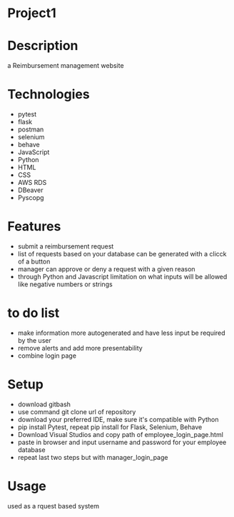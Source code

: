 # Project1
# Description
a Reimbursement management website
# Technologies
- pytest
- flask
- postman
- selenium
- behave
- JavaScript
- Python
- HTML
- CSS
- AWS RDS
- DBeaver
- Pyscopg

# Features
- submit a reimbursement request
- list of requests based on your database can be generated with a clicck of a button
- manager can approve or deny a request with a given reason
- through Python and Javascript limitation on what inputs will be allowed like negative numbers or strings

# to do list
- make information more autogenerated and have less input be required by the user
- remove alerts and add more presentability
- combine login page

# Setup
- download gitbash
- use command git clone url of repository
- download your preferred IDE, make sure it's compatible with Python
- pip install Pytest, repeat pip install for Flask, Selenium, Behave
- Download Visual Studios and copy path of employee_login_page.html
- paste in browser and input username and password for your employee database
- repeat last two steps but with manager_login_page

# Usage
used as a rquest based system
